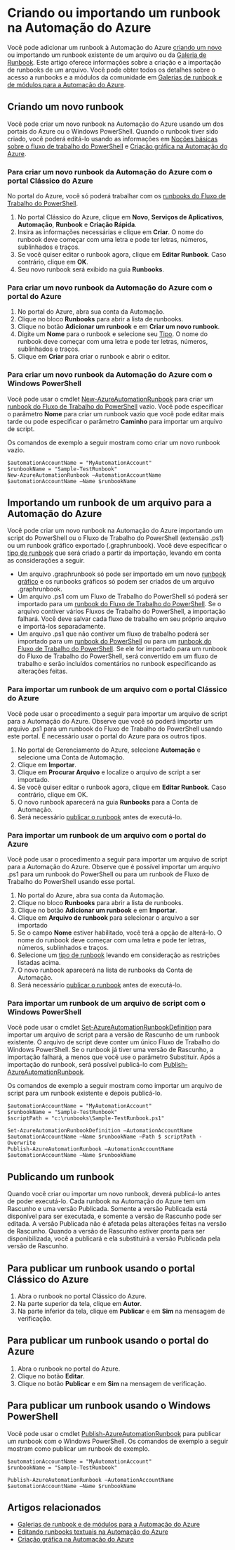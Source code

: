 <properties
	pageTitle="Criando ou importando um runbook na Automação do Azure"
	description="Este artigo descreve como criar um novo runbook na Automação do Azure ou como importar um de um arquivo."
	services="automation"
	documentationCenter=""
	authors="mgoedtel"
	manager="stevenka"
	editor="tysonn" />
<tags
	ms.service="automation"
	ms.devlang="na"
	ms.topic="article"
	ms.tgt_pltfrm="na"
	ms.workload="infrastructure-services"
	ms.date="02/29/2016"
	ms.author="magoedte;bwren" />

# Criando ou importando um runbook na Automação do Azure

Você pode adicionar um runbook à Automação do Azure [criando um novo](#creating-a-new-runbook) ou importando um runbook existente de um arquivo ou da [Galeria de Runbook](automation-runbook-gallery.md). Este artigo oferece informações sobre a criação e a importação de runbooks de um arquivo. Você pode obter todos os detalhes sobre o acesso a runbooks e a módulos da comunidade em [Galerias de runbook e de módulos para a Automação do Azure](automation-runbook-gallery.md).

## Criando um novo runbook

Você pode criar um novo runbook na Automação do Azure usando um dos portais do Azure ou o Windows PowerShell. Quando o runbook tiver sido criado, você poderá editá-lo usando as informações em [Noções básicas sobre o fluxo de trabalho do PowerShell](automation-powershell-workflow.md) e [Criação gráfica na Automação do Azure](automation-graphical-authoring-intro.md).

### Para criar um novo runbook da Automação do Azure com o portal Clássico do Azure

No portal do Azure, você só poderá trabalhar com os [runbooks do Fluxo de Trabalho do PowerShell](automation-runbook-types.md#powershell-workflow-runbooks).

1. No portal Clássico do Azure, clique em **Novo**, **Serviços de Aplicativos**, **Automação**, **Runbook** e **Criação Rápida**.
2. Insira as informações necessárias e clique em **Criar**. O nome do runbook deve começar com uma letra e pode ter letras, números, sublinhados e traços.
3. Se você quiser editar o runbook agora, clique em **Editar Runbook**. Caso contrário, clique em **OK**.
4. Seu novo runbook será exibido na guia **Runbooks**.


### Para criar um novo runbook da Automação do Azure com o portal do Azure

1. No portal do Azure, abra sua conta da Automação.
2. Clique no bloco **Runbooks** para abrir a lista de runbooks.
3. Clique no botão **Adicionar um runbook** e em **Criar um novo runbook**.
2. Digite um **Nome** para o runbook e selecione seu [Tipo](automation-runbook-types.md). O nome do runbook deve começar com uma letra e pode ter letras, números, sublinhados e traços.
3. Clique em **Criar** para criar o runbook e abrir o editor.


### Para criar um novo runbook da Automação do Azure com o Windows PowerShell

Você pode usar o cmdlet [New-AzureAutomationRunbook](https://msdn.microsoft.com/library/dn690272.aspx) para criar um [runbook do Fluxo de Trabalho do PowerShell](automation-runbook-types.md#powershell-workflow-runbooks) vazio. Você pode especificar o parâmetro **Nome** para criar um runbook vazio que você pode editar mais tarde ou pode especificar o parâmetro **Caminho** para importar um arquivo de script.

Os comandos de exemplo a seguir mostram como criar um novo runbook vazio.

    $automationAccountName = "MyAutomationAccount"
    $runbookName = "Sample-TestRunbook"
    New-AzureAutomationRunbook –AutomationAccountName $automationAccountName –Name $runbookName

## Importando um runbook de um arquivo para a Automação do Azure

Você pode criar um novo runbook na Automação do Azure importando um script do PowerShell ou o Fluxo de Trabalho do PowerShell (extensão .ps1) ou um runbook gráfico exportado (.graphrunbook). Você deve especificar o [tipo de runbook](automation-runbook-types.md) que será criado a partir da importação, levando em conta as considerações a seguir.

- Um arquivo .graphrunbook só pode ser importado em um novo [runbook gráfico](automation-runbook-types.md#graphical-runbooks) e os runbooks gráficos só podem ser criados de um arquivo .graphrunbook.
- Um arquivo .ps1 com um Fluxo de Trabalho do PowerShell só poderá ser importado para um [runbook do Fluxo de Trabalho do PowerShell](automation-runbook-types.md#powershell-workflow-runbooks). Se o arquivo contiver vários Fluxos de Trabalho do PowerShell, a importação falhará. Você deve salvar cada fluxo de trabalho em seu próprio arquivo e importá-los separadamente.
- Um arquivo .ps1 que não contiver um fluxo de trabalho poderá ser importado para um [runbook do PowerShell](automation-runbook-types.md#powershell-runbooks) ou para um [runbook do Fluxo de Trabalho do PowerShell](automation-runbook-types.md#powershell-workflow-runbooks). Se ele for importado para um runbook do Fluxo de Trabalho do PowerShell, será convertido em um fluxo de trabalho e serão incluídos comentários no runbook especificando as alterações feitas.

### Para importar um runbook de um arquivo com o portal Clássico do Azure
Você pode usar o procedimento a seguir para importar um arquivo de script para a Automação do Azure. Observe que você só poderá importar um arquivo .ps1 para um runbook do Fluxo de Trabalho do PowerShell usando este portal. É necessário usar o portal do Azure para os outros tipos.

1. No portal de Gerenciamento do Azure, selecione **Automação** e selecione uma Conta de Automação.
2. Clique em **Importar**.
3. Clique em **Procurar Arquivo** e localize o arquivo de script a ser importado.
4. Se você quiser editar o runbook agora, clique em **Editar Runbook**. Caso contrário, clique em OK.
5. O novo runbook aparecerá na guia **Runbooks** para a Conta de Automação.
6. Será necessário [publicar o runbook](#publishing-a-runbook) antes de executá-lo.


### Para importar um runbook de um arquivo com o portal do Azure
Você pode usar o procedimento a seguir para importar um arquivo de script para a Automação do Azure. Observe que é possível importar um arquivo .ps1 para um runbook do PowerShell ou para um runbook de Fluxo de Trabalho do PowerShell usando esse portal.

1. No portal do Azure, abra sua conta da Automação.
2. Clique no bloco **Runbooks** para abrir a lista de runbooks.
3. Clique no botão **Adicionar um runbook** e em **Importar**.
4. Clique em **Arquivo de runbook** para selecionar o arquivo a ser importado
2. Se o campo **Nome** estiver habilitado, você terá a opção de alterá-lo. O nome do runbook deve começar com uma letra e pode ter letras, números, sublinhados e traços.
3. Selecione um [tipo de runbook](automation-runbook-types.md) levando em consideração as restrições listadas acima.
3. O novo runbook aparecerá na lista de runbooks da Conta de Automação.
4. Será necessário [publicar o runbook](#publishing-a-runbook) antes de executá-lo.

### Para importar um runbook de um arquivo de script com o Windows PowerShell

Você pode usar o cmdlet [Set-AzureAutomationRunbookDefinition](https://msdn.microsoft.com/library/dn690267.aspx) para importar um arquivo de script para a versão de Rascunho de um runbook existente. O arquivo de script deve conter um único Fluxo de Trabalho do Windows PowerShell. Se o runbook já tiver uma versão de Rascunho, a importação falhará, a menos que você use o parâmetro Substituir. Após a importação do runbook, será possível publicá-lo com [Publish-AzureAutomationRunbook](https://msdn.microsoft.com/library/dn690266.aspx).

Os comandos de exemplo a seguir mostram como importar um arquivo de script para um runbook existente e depois publicá-lo.

    $automationAccountName = "MyAutomationAccount"
    $runbookName = "Sample-TestRunbook"
    $scriptPath = "c:\runbooks\Sample-TestRunbook.ps1"

    Set-AzureAutomationRunbookDefinition –AutomationAccountName $automationAccountName –Name $runbookName –Path $ scriptPath -Overwrite
    Publish-AzureAutomationRunbook –AutomationAccountName $automationAccountName –Name $runbookName


## Publicando um runbook

Quando você criar ou importar um novo runbook, deverá publicá-lo antes de poder executá-lo. Cada runbook na Automação do Azure tem um Rascunho e uma versão Publicada. Somente a versão Publicada está disponível para ser executada, e somente a versão de Rascunho pode ser editada. A versão Publicada não é afetada pelas alterações feitas na versão de Rascunho. Quando a versão de Rascunho estiver pronta para ser disponibilizada, você a publicará e ela substituirá a versão Publicada pela versão de Rascunho.

## Para publicar um runbook usando o portal Clássico do Azure

1. Abra o runbook no portal Clássico do Azure.
1. Na parte superior da tela, clique em **Autor**.
1. Na parte inferior da tela, clique em **Publicar** e em **Sim** na mensagem de verificação.

## Para publicar um runbook usando o portal do Azure

1. Abra o runbook no portal do Azure.
1. Clique no botão **Editar**.
1. Clique no botão **Publicar** e em **Sim** na mensagem de verificação.


## Para publicar um runbook usando o Windows PowerShell

Você pode usar o cmdlet [Publish-AzureAutomationRunbook](https://msdn.microsoft.com/library/dn690266.aspx) para publicar um runbook com o Windows PowerShell. Os comandos de exemplo a seguir mostram como publicar um runbook de exemplo.

	$automationAccountName = "MyAutomationAccount"
	$runbookName = "Sample-TestRunbook"

	Publish-AzureAutomationRunbook –AutomationAccountName $automationAccountName –Name $runbookName



## Artigos relacionados

- [Galerias de runbook e de módulos para a Automação do Azure](automation-runbook-gallery.md)
- [Editando runbooks textuais na Automação do Azure](automation-edit-textual-runbook.md)
- [Criação gráfica na Automação do Azure](automation-graphical-authoring-intro.md)

<!---HONumber=AcomDC_0316_2016-->